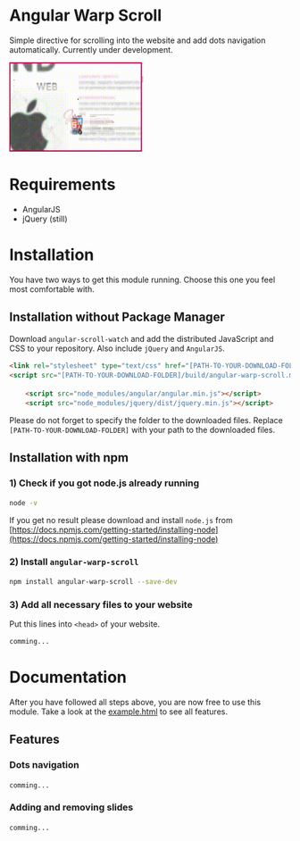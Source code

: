 # Angular Warp Scroll
Simple directive for scrolling into the website and add dots navigation automatically. Currently under development.

<img src="https://raw.githubusercontent.com/nextlevelshit/angular-warp-scroll/master/preview.gif" alt="Preview" />


# Requirements

- AngularJS
- jQuery (still)

# Installation 

You have two ways to get this module running. Choose this one you feel most comfortable with.

## Installation without Package Manager

Download `angular-scroll-watch` and add the distributed JavaScript and CSS to your repository. Also include `jQuery` and `AngularJS`.

```html
<link rel="stylesheet" type="text/css" href="[PATH-TO-YOUR-DOWNLOAD-FOLDER]/build/styles.min.css">
<script src="[PATH-TO-YOUR-DOWNLOAD-FOLDER]/build/angular-warp-scroll.min.js"></script>

    <script src="node_modules/angular/angular.min.js"></script>
    <script src="node_modules/jquery/dist/jquery.min.js"></script>

```

Please do not forget to specify the folder to the downloaded files. Replace `[PATH-TO-YOUR-DOWNLOAD-FOLDER]` with your path to the downloaded files.


## Installation with npm

### 1) Check if you got node.js already running

```sh
node -v
```

If you get no result please download and install `node.js` from [https://docs.npmjs.com/getting-started/installing-node](https://docs.npmjs.com/getting-started/installing-node)

### 2) Install `angular-warp-scroll`

```sh
npm install angular-warp-scroll --save-dev
```

### 3) Add all necessary files to your website

Put this lines into `<head>` of your website.

```html
comming...
```

# Documentation

After you have followed all steps above, you are now free to use this module. Take a look at the [example.html](https://github.com/nextlevelshit/angular-warp-scroll/blob/master/example.html) to see all features.

## Features

### Dots navigation

`comming...`

### Adding and removing slides

`comming...`

